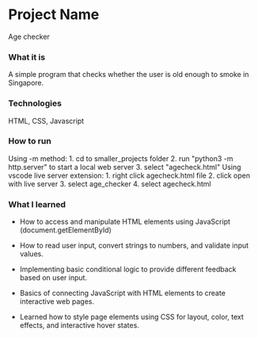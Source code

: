# Project Name
Age checker
### What it is
A simple program that checks whether the user is old enough to smoke in Singapore.

### Technologies
HTML, CSS, Javascript

### How to run
Using -m method:
    1. cd to smaller_projects folder
    2. run "python3 -m http.server" to start a local  web server
    3. select "agecheck.html"
Using vscode live server extension:
    1. right click agecheck.html file
    2. click open with live server
    3. select age_checker
    4. select agecheck.html

### What I learned
- How to access and manipulate HTML elements using JavaScript (document.getElementById)

- How to read user input, convert strings to numbers, and validate input values.

- Implementing basic conditional logic to provide different feedback based on user input.

- Basics of connecting JavaScript with HTML elements to create interactive web pages.

- Learned how to style page elements using CSS for layout, color, text effects, and interactive hover states.
